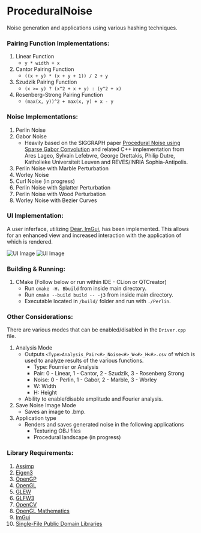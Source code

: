 # ProceduralNoise

Noise generation and applications using various hashing techniques.

### Pairing Function Implementations:

  1. Linear Function 
      - `y * width + x`
  2. Cantor Pairing Function
      - `((x + y) * (x + y + 1)) / 2 + y`
  3. Szudzik Pairing Function 
      - `(x >= y) ? (x^2 + x + y) : (y^2 + x)`
  4. Rosenberg-Strong Pairing Function 
      - `(max(x, y))^2 + max(x, y) + x - y`

### Noise Implementations:

  1. Perlin Noise
  2. Gabor Noise
      - Heavily based on the SIGGRAPH paper [Procedural Noise using Sparse Gabor Convolution](http://graphics.cs.kuleuven.be/publications/LLDD09PNSGC/) and related C++ implementation from Ares Lageo, Sylvain Lefebvre, George Drettakis, Philip Dutre, Katholieke Universiteit Leuven and REVES/INRIA Sophia-Antipolis. 
  3. Perlin Noise with Marble Perturbation
  4. Worley Noise
  5. Curl Noise (in progress)
  6. Perlin Noise with Splatter Perturbation
  7. Perlin Noise with Wood Perturbation
  8. Worley Noise with Bezier Curves

### UI Implementation:
A user inferface, utilizing [Dear, ImGui](https://github.com/ocornut/imgui), has been implemented. This allows for an enhanced view and increased interaction with the application of which is rendered. 

![UI Image](res/readme/Vase.bmp)
![UI Image](res/readme/ProceduralLandscape.bmp)

### Building & Running:

  1. CMake (Follow below or run within IDE - CLion or QTCreator)
      - Run  `cmake -H. Bbuild` from inside main directory.
      - Run  `cmake --build build -- -j3` from inside main directory.
      - Executable located in `/build/` folder and run with `./Perlin`.

### Other Considerations:

There are various modes that can be enabled/disabled in the `Driver.cpp` file. 

  1. Analysis Mode 
      - Outputs `<Type>Analysis_Pair<#>_Noise<#>_W<#>_H<#>.csv` of which is used to analyze results of the various functions.
        - Type: Fournier or Analysis
        - Pair: 0 - Linear, 1 - Cantor, 2 - Szudzik, 3 - Rosenberg Strong
        - Noise: 0 - Perlin, 1 - Gabor, 2 - Marble, 3 - Worley
        - W: Width 
        - H: Height
      - Ability to enable/disable amplitude and Fourier analysis.
  2. Save Noise Image Mode
      - Saves an image to .bmp.
  3. Application type
      - Renders and saves generated noise in the following applications
          - Texturing OBJ files
          - Procedural landscape (in progress)
          
### Library Requirements:
  1. [Assimp](https://www.assimp.org/)
  2. [Eigen3](https://eigen.tuxfamily.org/dox/)
  3. [OpenGP](https://github.com/OpenGP/OpenGP)
  4. [OpenGL](https://www.opengl.org/)
  5. [GLEW](http://glew.sourceforge.net/)
  6. [GLFW3](https://www.glfw.org/)
  7. [OpenCV](https://opencv.org/)
  8. [OpenGL Mathematics](https://glm.g-truc.net/0.9.9/index.html)
  9. [ImGui](https://github.com/ocornut/imgui)
  10. [Single-File Public Domain Libraries](https://github.com/nothings/stb)
